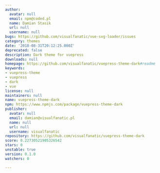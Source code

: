 ```yaml
---
author:
  avatar: null
  email: npm@coded.pl
  name: Damian Stasik
  url: null
  username: null
bugs: https://github.com/visualfanatic/vue-svg-loader/issues
category: themes
date: '2018-08-31T20:12:25.000Z'
deprecated: false
description: Dark theme for vuepress
downloads: null
homepage: https://github.com/visualfanatic/vuepress-theme-dark#readme
keywords:
- vuepress-theme
- vuepress
- dark
- vue
license: null
maintainers: null
name: vuepress-theme-dark
npm: https://www.npmjs.com/package/vuepress-theme-dark
publisher:
  avatar: null
  email: damian@visualfanatic.pl
  name: null
  url: null
  username: visualfanatic
repository: https://github.com/visualfanatic/vuepress-theme-dark
score: 0.22730521905326542
stars: 0
unstable: true
version: 0.1.0
watchers: 0

---
```



